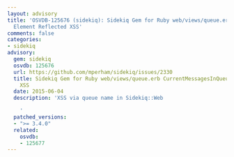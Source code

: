 ```yaml
---
layout: advisory
title: 'OSVDB-125676 (sidekiq): Sidekiq Gem for Ruby web/views/queue.erb CurrentMessagesInQueue
  Element Reflected XSS'
comments: false
categories:
- sidekiq
advisory:
  gem: sidekiq
  osvdb: 125676
  url: https://github.com/mperham/sidekiq/issues/2330
  title: Sidekiq Gem for Ruby web/views/queue.erb CurrentMessagesInQueue Element Reflected
    XSS
  date: 2015-06-04
  description: 'XSS via queue name in Sidekiq::Web

    '
  patched_versions:
  - ">= 3.4.0"
  related:
    osvdb:
    - 125677
---
```

